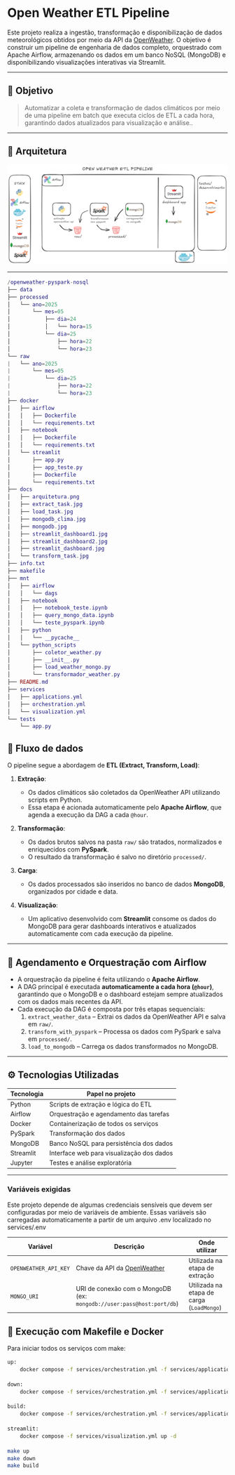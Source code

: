 # Open Weather ETL Pipeline

Este projeto realiza a ingestão, transformação e disponibilização de dados meteorológicos obtidos por meio da API da [OpenWeather](https://openweathermap.org/api). O objetivo é construir um pipeline de engenharia de dados completo, orquestrado com Apache Airflow, armazenando os dados em um banco NoSQL (MongoDB) e disponibilizando visualizações interativas via Streamlit.

---

## 📌 Objetivo

> Automatizar a coleta e transformação de dados climáticos por meio de uma pipeline em batch que executa ciclos de ETL a cada hora, garantindo dados atualizados para visualização e análise..

---

## 🧱 Arquitetura

![Arquitetura do Projeto](docs/arquitetura.png)

---

```lua
/openweather-pyspark-nosql
├── data
├── processed
│   └── ano=2025
│       └── mes=05
│           ├── dia=24
│           │   └── hora=15
│           └── dia=25
│               ├── hora=22
│               └── hora=23
└── raw
|   └── ano=2025
|       └── mes=05
|           └── dia=25
|               ├── hora=22
|               └── hora=23
├── docker
│   ├── airflow
│   │   ├── Dockerfile
│   │   └── requirements.txt
│   ├── notebook
│   │   ├── Dockerfile
│   │   └── requirements.txt
│   └── streamlit
│       ├── app.py
│       ├── app_teste.py
│       ├── Dockerfile
│       └── requirements.txt
├── docs
│   ├── arquitetura.png
│   ├── extract_task.jpg
│   ├── load_task.jpg
│   ├── mongodb_clima.jpg
│   ├── mongodb.jpg
│   ├── streamlit_dashboard1.jpg
│   ├── streamlit_dashboard2.jpg
│   ├── streamlit_dashboard.jpg
│   └── transform_task.jpg
├── info.txt
├── makefile
├── mnt
│   ├── airflow
│   │   └── dags
│   ├── notebook
│   │   ├── notebook_teste.ipynb
│   │   ├── query_mongo_data.ipynb
│   │   └── teste_pyspark.ipynb
│   ├── python
│   │   └── __pycache__
│   └── python_scripts
│       ├── coletor_weather.py
│       ├── __init__.py
│       ├── load_weather_mongo.py
│       └── transformador_weather.py
├── README.md
├── services
│   ├── applications.yml
│   ├── orchestration.yml
│   └── visualization.yml
└── tests
    └── app.py
```
## 🔄 Fluxo de dados

O pipeline segue a abordagem de **ETL (Extract, Transform, Load)**:

1. **Extração**:
   - Os dados climáticos são coletados da OpenWeather API utilizando scripts em Python.
   - Essa etapa é acionada automaticamente pelo **Apache Airflow**, que agenda a execução da DAG a cada `@hour`.

2. **Transformação**:
   - Os dados brutos salvos na pasta `raw/` são tratados, normalizados e enriquecidos com **PySpark**.
   - O resultado da transformação é salvo no diretório `processed/`.

3. **Carga**:
   - Os dados processados são inseridos no banco de dados **MongoDB**, organizados por cidade e data.

4. **Visualização**:
   - Um aplicativo desenvolvido com **Streamlit** consome os dados do MongoDB para gerar dashboards interativos e atualizados automaticamente com cada execução da pipeline.
     
---

## 📅 Agendamento e Orquestração com Airflow

- A orquestração da pipeline é feita utilizando o **Apache Airflow**.
- A DAG principal é executada **automaticamente a cada hora (`@hour`)**, garantindo que o MongoDB e o dashboard estejam sempre atualizados com os dados mais recentes da API.
- Cada execução da DAG é composta por três etapas sequenciais:
  1. `extract_weather_data` – Extrai os dados da OpenWeather API e salva em `raw/`.
  2. `transform_with_pyspark` – Processa os dados com PySpark e salva em `processed/`.
  3. `load_to_mongodb` – Carrega os dados transformados no MongoDB.

---

## ⚙️ Tecnologias Utilizadas

| Tecnologia  | Papel no projeto                         |
|-------------|-------------------------------------------|
| Python      | Scripts de extração e lógica do ETL       |
| Airflow     | Orquestração e agendamento das tarefas    |
| Docker      | Containerização de todos os serviços      |
| PySpark     | Transformação dos dados                   |
| MongoDB     | Banco NoSQL para persistência dos dados   |
| Streamlit   | Interface web para visualização dos dados |
| Jupyter     | Testes e análise exploratória             |

---

### Variáveis exigidas
Este projeto depende de algumas credenciais sensíveis que devem ser configuradas por meio de variáveis de ambiente. Essas variáveis são carregadas automaticamente a partir de um arquivo .env localizado no services/.env

| Variável             | Descrição                                                                 | Onde utilizar                    |
|----------------------|---------------------------------------------------------------------------|----------------------------------|
| `OPENWEATHER_API_KEY`| Chave da API da [OpenWeather](https://home.openweathermap.org/api_keys)  | Utilizada na etapa de extração   |
| `MONGO_URI`          | URI de conexão com o MongoDB (ex: `mongodb://user:pass@host:port/db`)     | Utilizada na etapa de carga (`LoadMongo`) |

## 🐳 Execução com Makefile e Docker

Para iniciar todos os serviços com make:

```bash
up:
	docker compose -f services/orchestration.yml -f services/applications.yml -f services/visualization.yml up -d

down:
	docker compose -f services/orchestration.yml -f services/applications.yml -f services/visualization.yml down

build:
	docker compose -f services/orchestration.yml -f services/applications.yml up -f services/visualization.yml up -d --build

streamlit:
	docker compose -f services/visualization.yml up -d

make up
make down
make build
```

